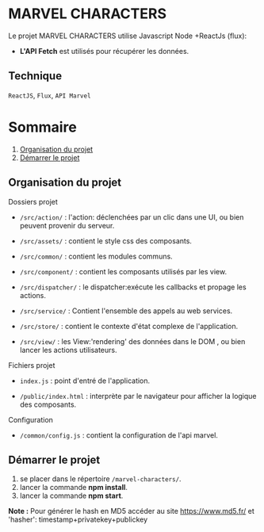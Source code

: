 # MARVEL CHARACTERS

Le projet  MARVEL CHARACTERS utilise Javascript Node +ReactJs (flux):


- <strong>L'API Fetch</strong> est utilisés pour récupérer les données.

## Technique

 `ReactJS`, `Flux`, `API Marvel` 

# Sommaire

1. [Organisation du projet](#organisation-du-projet)
2. [Démarrer le projet](#démarrer-le-projet)


## Organisation du projet

 Dossiers projet

* `/src/action/` :  l'action: déclenchées par un clic dans une UI, ou bien peuvent provenir du serveur.

* `/src/assets/` :  contient le style css des composants.

* `/src/common/` : contient les modules communs.

* `/src/component/` : contient les composants utilisés par les view.

* `/src/dispatcher/` :  le dispatcher:exécute les callbacks et propage les actions.

* `/src/service/` : Contient l'ensemble des appels au web services.

* `/src/store/` : contient le contexte d'état complexe de l'application.

* `/src/view/` :  les View:'rendering' des données dans le DOM , ou bien lancer les actions utilisateurs.

Fichiers projet

* `index.js` : point d'entré de l'application.

* `/public/index.html` : interprète par le navigateur pour afficher la logique des composants.

Configuration

* `/common/config.js` : contient la configuration de l'api marvel.


## Démarrer le projet

1. se placer dans le répertoire `/marvel-characters/`.
2. lancer la commande **npm install**.
3. lancer la commande **npm start**.

**Note :**
Pour générer le hash en MD5 accéder au site https://www.md5.fr/ et 'hasher': timestamp+privatekey+publickey